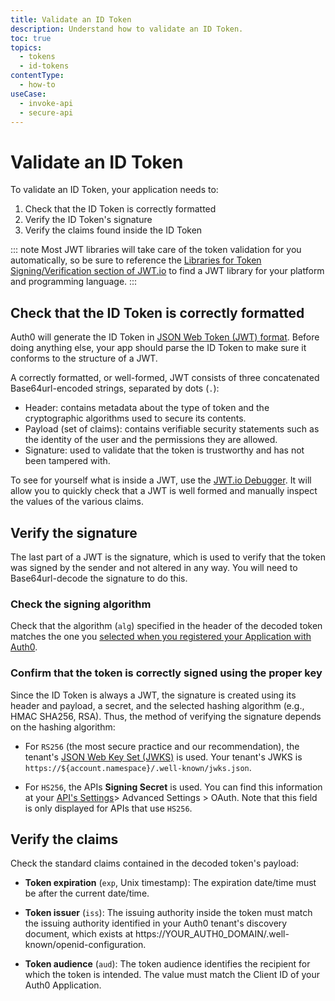 ```yaml
---
title: Validate an ID Token
description: Understand how to validate an ID Token.
toc: true
topics:
  - tokens
  - id-tokens
contentType:
  - how-to
useCase:
  - invoke-api
  - secure-api
---
```

# Validate an ID Token

To validate an ID Token, your application needs to:

1. Check that the ID Token is correctly formatted
2. Verify the ID Token's signature
3. Verify the claims found inside the ID Token

::: note
Most JWT libraries will take care of the token validation for you automatically, so be sure to reference the [Libraries for Token Signing/Verification section of JWT.io](https://jwt.io/#libraries-io) to find a JWT library for your platform and programming language.
:::

## Check that the ID Token is correctly formatted

Auth0 will generate the ID Token in [JSON Web Token (JWT) format](https://auth0.com/docs/jwt#what-is-the-json-web-token-structure-). Before doing anything else, your app should parse the ID Token to make sure it conforms to the structure of a JWT.

A correctly formatted, or well-formed, JWT consists of three concatenated Base64url-encoded strings, separated by dots (`.`): 

* Header: contains metadata about the type of token and the cryptographic algorithms used to secure its contents.
* Payload (set of claims): contains verifiable security statements such as the identity of the user and the permissions they are allowed.
* Signature: used to validate that the token is trustworthy and has not been tampered with.

To see for yourself what is inside a JWT, use the [JWT.io Debugger](https://jwt.io/#debugger). It will allow you to quickly check that a JWT is well formed and manually inspect the values of the various claims.

## Verify the signature

The last part of a JWT is the signature, which is used to verify that the token was signed by the sender and not altered in any way. You will need to Base64url-decode the signature to do this.

### Check the signing algorithm

Check that the algorithm (`alg`) specified in the header of the decoded token matches the one you [selected when you registered your Application with Auth0](/tokens/guides/update-signing-algorithm-application). 

### Confirm that the token is correctly signed using the proper key

Since the ID Token is always a JWT, the signature is created using its header and payload, a secret, and the selected hashing algorithm (e.g., HMAC SHA256, RSA). Thus, the method of verifying the signature depends on the hashing algorithm:

- For `RS256` (the most secure practice and our recommendation), the tenant's [JSON Web Key Set (JWKS)](/jwks) is used. Your tenant's JWKS is `https://${account.namespace}/.well-known/jwks.json`.

- For `HS256`, the APIs __Signing Secret__ is used. You can find this information at your [API's Settings](${manage_url}/#/apis)> Advanced Settings > OAuth. Note that this field is only displayed for APIs that use `HS256`.

## Verify the claims

Check the standard claims contained in the decoded token's payload:

- **Token expiration** (`exp`, Unix timestamp): The expiration date/time must be after the current date/time.

- **Token issuer** (`iss`): The issuing authority inside the token must match the issuing authority identified in your Auth0 tenant's discovery document, which exists at https://YOUR_AUTH0_DOMAIN/.well-known/openid-configuration.

- **Token audience** (`aud`): The token audience identifies the recipient for which the token is intended. The value must match the Client ID of your Auth0 Application.
